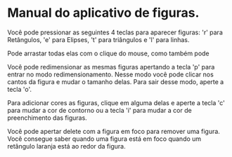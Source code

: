 # Manual do aplicativo de figuras.
Você pode pressionar as seguintes 4 teclas para aparecer figuras:
'r' para Retângulos, 'e' para Elipses, 't' para triângulos e 'l' para linhas.

Pode arrastar todas elas com o clique do mouse, como também pode 

Você pode redimensionar as mesmas figuras apertando a tecla 'p' para entrar no modo redimensionamento. Nesse modo você pode clicar nos cantos da figura e mudar o tamanho delas. Para sair desse modo, aperte a tecla 'o'.

Para adicionar cores as figuras, clique em alguma delas e aperte a tecla 'c' para mudar a cor de contorno ou a tecla 'i' para mudar a cor de preenchimento das figuras.

Você pode apertar delete com a figura em foco para remover uma figura.  Você consegue saber quando uma figura está em foco quando um retângulo laranja está ao redor da figura.

